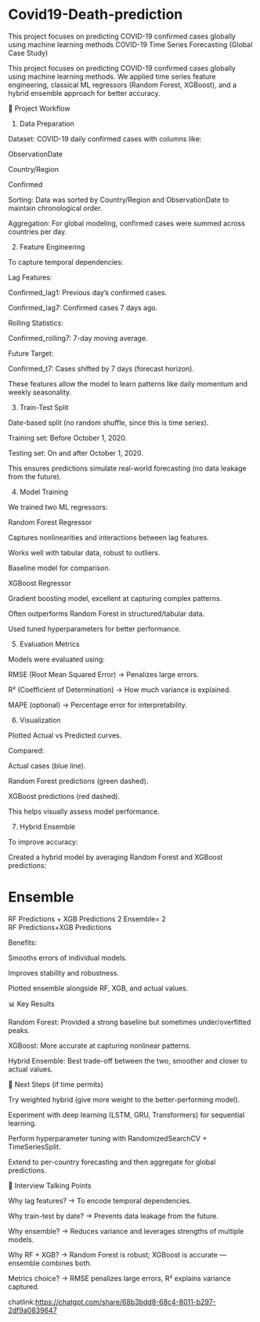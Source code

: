 # Covid19-Death-prediction
This project focuses on predicting COVID-19 confirmed cases globally using machine learning methods
COVID-19 Time Series Forecasting (Global Case Study)

This project focuses on predicting COVID-19 confirmed cases globally using machine learning methods. We applied time series feature engineering, classical ML regressors (Random Forest, XGBoost), and a hybrid ensemble approach for better accuracy.

📌 Project Workflow
1. Data Preparation

Dataset: COVID-19 daily confirmed cases with columns like:

ObservationDate

Country/Region

Confirmed

Sorting: Data was sorted by Country/Region and ObservationDate to maintain chronological order.

Aggregation: For global modeling, confirmed cases were summed across countries per day.

2. Feature Engineering

To capture temporal dependencies:

Lag Features:

Confirmed_lag1: Previous day’s confirmed cases.

Confirmed_lag7: Confirmed cases 7 days ago.

Rolling Statistics:

Confirmed_rolling7: 7-day moving average.

Future Target:

Confirmed_t7: Cases shifted by 7 days (forecast horizon).

These features allow the model to learn patterns like daily momentum and weekly seasonality.

3. Train-Test Split

Date-based split (no random shuffle, since this is time series).

Training set: Before October 1, 2020.

Testing set: On and after October 1, 2020.

This ensures predictions simulate real-world forecasting (no data leakage from the future).

4. Model Training

We trained two ML regressors:

Random Forest Regressor

Captures nonlinearities and interactions between lag features.

Works well with tabular data, robust to outliers.

Baseline model for comparison.

XGBoost Regressor

Gradient boosting model, excellent at capturing complex patterns.

Often outperforms Random Forest in structured/tabular data.

Used tuned hyperparameters for better performance.

5. Evaluation Metrics

Models were evaluated using:

RMSE (Root Mean Squared Error) → Penalizes large errors.

R² (Coefficient of Determination) → How much variance is explained.

MAPE (optional) → Percentage error for interpretability.

6. Visualization

Plotted Actual vs Predicted curves.

Compared:

Actual cases (blue line).

Random Forest predictions (green dashed).

XGBoost predictions (red dashed).

This helps visually assess model performance.

7. Hybrid Ensemble

To improve accuracy:

Created a hybrid model by averaging Random Forest and XGBoost predictions:

Ensemble
=
RF Predictions
+
XGB Predictions
2
Ensemble=
2
RF Predictions+XGB Predictions
	​


Benefits:

Smooths errors of individual models.

Improves stability and robustness.

Plotted ensemble alongside RF, XGB, and actual values.

📊 Key Results

Random Forest: Provided a strong baseline but sometimes under/overfitted peaks.

XGBoost: More accurate at capturing nonlinear patterns.

Hybrid Ensemble: Best trade-off between the two, smoother and closer to actual values.

🚀 Next Steps (if time permits)

Try weighted hybrid (give more weight to the better-performing model).

Experiment with deep learning (LSTM, GRU, Transformers) for sequential learning.

Perform hyperparameter tuning with RandomizedSearchCV + TimeSeriesSplit.

Extend to per-country forecasting and then aggregate for global predictions.

📝 Interview Talking Points

Why lag features? → To encode temporal dependencies.

Why train-test by date? → Prevents data leakage from the future.

Why ensemble? → Reduces variance and leverages strengths of multiple models.

Why RF + XGB? → Random Forest is robust; XGBoost is accurate — ensemble combines both.

Metrics choice? → RMSE penalizes large errors, R² explains variance captured.


chatlink:https://chatgpt.com/share/68b3bdd8-68c4-8011-b297-2df9a0839647
